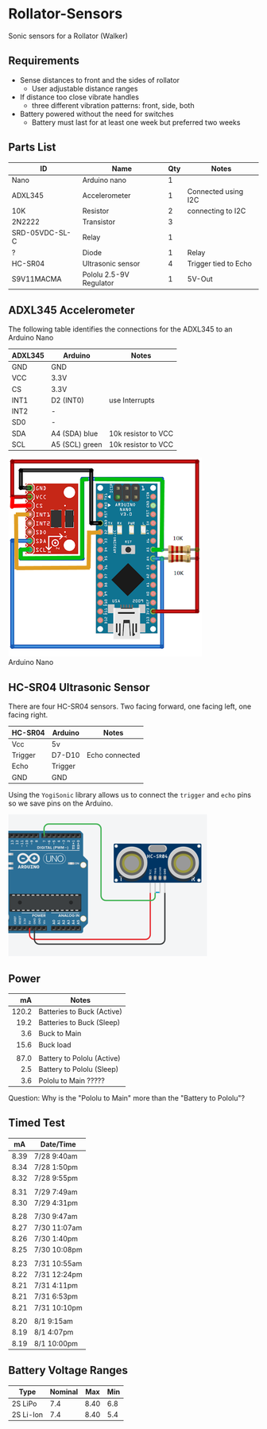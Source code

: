 # Rollator-Sensors #

Sonic sensors for a Rollator (Walker)


## Requirements ##

* Sense distances to front and the sides of rollator
  * User adjustable distance ranges
* If distance too close vibrate handles
  * three different vibration patterns: front, side, both
* Battery powered without the need for switches
  * Battery must last for at least one week but preferred two weeks


## Parts List ##

| ID             | Name                    | Qty | Notes                |
| -------------- | ----------------------- | --- | -------------------- |
| Nano           | Arduino nano            | 1   |                      |
| ADXL345        | Accelerometer           | 1   | Connected using I2C  |
| 10K            | Resistor                | 2   | connecting to I2C    |
| 2N2222         | Transistor              | 3   |                      |
| SRD-05VDC-SL-C | Relay                   | 1   |                      |
| ?              | Diode                   | 1   | Relay                |
| HC-SR04        | Ultrasonic sensor       | 4   | Trigger tied to Echo |
| S9V11MACMA     | Pololu 2.5-9V Regulator | 1   | 5V-Out               |


## ADXL345 Accelerometer ##

The following table identifies the connections for the
ADXL345 to an Arduino Nano

| ADXL345 | Arduino        | Notes               |
| ------- | -------------- | ------------------- |
| GND     | GND            |                     |
| VCC     | 3.3V           |                     |
| CS      | 3.3V           |                     |
| INT1    | D2 (INT0)      | use Interrupts      |
| INT2    | -              |                     |
| SD0     | -              |                     |
| SDA     | A4 (SDA) blue  | 10k resistor to VCC |
| SCL     | A5 (SCL) green | 10k resistor to VCC |

![Wiring Diagram](adxl345.png)  
Arduino Nano


## HC-SR04 Ultrasonic Sensor ##

There are four HC-SR04 sensors.  Two facing forward,
one facing left, one facing right.

| HC-SR04 | Arduino | Notes          |
| ------- | ------- | -------------- |
| Vcc     | 5v      |                |
| Trigger | D7-D10  | Echo connected |
| Echo    | Trigger |                |
| GND     | GND     |                |

Using the `YogiSonic` library allows us to connect the `trigger` and `echo` pins so we save 
pins on the Arduino.

![Wiring Diagram](HC-SR04.png)


## Power ##

|    mA | Notes                      |
| ----: | -------------------------- |
| 120.2 | Batteries to Buck (Active) |
|  19.2 | Batteries to Buck (Sleep)  |
|   3.6 | Buck to Main               |
|  15.6 | Buck load                  |
|       |                            |
|  87.0 | Battery to Pololu (Active) |
|   2.5 | Battery to Pololu (Sleep)  |
|   3.6 | Pololu to Main ?????       |

Question: Why is the "Pololu to Main" more than the "Battery to Pololu"?


## Timed Test ##

| mA   | Date/Time    |
| ---- | ------------ |
| 8.39 | 7/28 9:40am  |
| 8.34 | 7/28 1:50pm  |
| 8.32 | 7/28 9:55pm  |
|      |              |
| 8.31 | 7/29 7:49am  |
| 8.30 | 7/29 4:31pm  |
|      |              |
| 8.28 | 7/30 9:47am  |
| 8.27 | 7/30 11:07am |
| 8.26 | 7/30 1:40pm  |
| 8.25 | 7/30 10:08pm |
|      |              |
| 8.23 | 7/31 10:55am |
| 8.22 | 7/31 12:24pm |
| 8.21 | 7/31 4:11pm  |
| 8.21 | 7/31 6:53pm  |
| 8.21 | 7/31 10:10pm |
|      |              |
| 8.20 | 8/1 9:15am   |
| 8.19 | 8/1 4:07pm   |
| 8.19 | 8/1 10:00pm  |



## Battery Voltage Ranges ##

| Type      | Nominal | Max  | Min |
| --------- | ------- | ---- | --- |
| 2S LiPo   | 7.4     | 8.40 | 6.8 |
| 2S Li-Ion | 7.4     | 8.40 | 5.4 |

